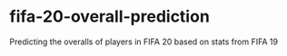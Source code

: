 # fifa-20-overall-prediction
Predicting the overalls of players in FIFA 20 based on stats from FIFA 19
